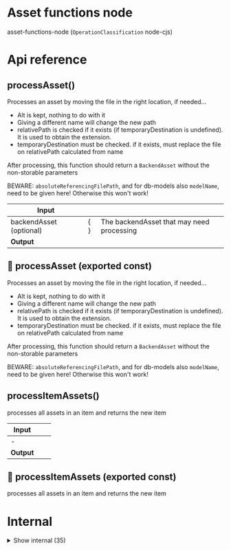 # Asset functions node

asset-functions-node (`OperationClassification` node-cjs)



# Api reference

## processAsset()

Processes an asset by moving the file in the right location, if needed...

- Alt is kept, nothing to do with it
- Giving a different name will change the new path
- relativePath is checked if it exists (if temporaryDestination is undefined). It is used to obtain the extension.
- temporaryDestination must be checked. if it exists, must replace the file on relativePath calculated from name

After processing, this function should return a `BackendAsset` without the non-storable parameters

BEWARE: `absoluteReferencingFilePath`, and for db-models also `modelName`, need to be given here! Otherwise this won't work!


| Input      |    |    |
| ---------- | -- | -- |
| backendAsset (optional) | {  } | The backendAsset that may need processing |,| config (optional) | { customAbsoluteFolderPath?: string, <br /> } |  |
| **Output** |    |    |



## 📄 processAsset (exported const)

Processes an asset by moving the file in the right location, if needed...

- Alt is kept, nothing to do with it
- Giving a different name will change the new path
- relativePath is checked if it exists (if temporaryDestination is undefined). It is used to obtain the extension.
- temporaryDestination must be checked. if it exists, must replace the file on relativePath calculated from name

After processing, this function should return a `BackendAsset` without the non-storable parameters

BEWARE: `absoluteReferencingFilePath`, and for db-models also `modelName`, need to be given here! Otherwise this won't work!


## processItemAssets()

processes all assets in an item and returns the new item


| Input      |    |    |
| ---------- | -- | -- |
| - | | |
| **Output** |    |    |



## 📄 processItemAssets (exported const)

processes all assets in an item and returns the new item

# Internal

<details><summary>Show internal (35)</summary>
    
  # compressAsset()

Audio, image, video can be compressed. This should be done to logical defaults, can be turned off, or can be specifically set to other dimensions using a doc-comment on the model.

- audio: bitrate
- video: fps and resolution
- image: resolution

Returns the new absolute path of the compressed asset (which can be the same as the initial path)


| Input      |    |    |
| ---------- | -- | -- |
| absolutePath | string |  |,| compressionConfig | `CompressionConfig` |  |
| **Output** |    |    |



## createDownloadWithContext()

Export API:

- on any folder, be able to download a zip of that folder.
- on any file collection, to be able to download a raw content of that file.
- if there's a .md included, also pdf.
- if there's more than one file in the collection, zip it, otherwise no zip needed.
- Also option to download a single file.

Since we don't want unauthorized people to do this, and since the GET endpoint doesn't allow for POST parameters, it's probably best to have a `Download` model that allows me to create one-time or multiple-time downloads with unique keys, that are valid for a certain duration or only to a specific IP. This way, you can't download again after logging out, and it'd be much more secure.


| Input      |    |    |
| ---------- | -- | -- |
| functionContext | `FunctionContext` |  |,| projectRelativePath | string | path to file or folder |,| config (optional) | `DownloadConfig` |  |
| **Output** |    |    |



## deleteReferencedAsset()

| Input      |    |    |
| ---------- | -- | -- |
| projectRelativeReferencingFilePath | string |  |,| referencingFileRelativeAssetPath | string |  |
| **Output** |    |    |



## downloadGetApi()

| Input      |    |    |
| ---------- | -- | -- |
| - | | |
| **Output** |    |    |



## downloadRemoteAsset()

Download a remote asset to the `assets` folder (temporary location)

used for:

- giphy
- google images
- unsplashed
- p2p
- youtube to mp3 picker
- youtube to mp4 picker
- project assets (via api)


| Input      |    |    |
| ---------- | -- | -- |
| - | | |
| **Output** |    |    |



## findAbsoluteAssetPathFromReference()

| Input      |    |    |
| ---------- | -- | -- |
| projectRelativeReferencingFilePath | string |  |,| referencingFileRelativeAssetPath | string |  |
| **Output** |    |    |



## findAllProjectMedia()

Media:`.png`, `.mp4`, `.mp3`, `.zip`, `.pdf`

- finds all media in all `db` folders. Can be anywhere, so an explore will probably be best.
- finds all media in every operation in any folder except for `node_modules`, `db`, `src`, `build`, `.[anything]`. (so mostly in `todo`, `docs` and `assets`)
- find all media in every other folder that is not an operation

Return all of this as project relative path array


| Input      |    |    |
| ---------- | -- | -- |
| searchQuery (optional) | string |  |,| returnType (optional) | projectRelative / absolute | defaults to absolute |
| **Output** |    |    |



## findDownload()

| Input      |    |    |
| ---------- | -- | -- |
| projectRelativePath | string |  |
| **Output** |    |    |



## getAssetDirectlyGetApi()

Useful for getting assets directly, for example for the `SelectMedia` component for `project`-media

Requires more access rights

Run server without too much queue execution

1) Launch telebit on server startup

2) Expose GET ASSET DIRECTLY, publicly, temporarily (but require a passcode in that case). Passcode should match one of the values in [filepath].public

3) convert the absolute path into a HTTPS URL that can be used as imageUrl (this should be a function where you can specify to use a general purpose passcode, or a OTP, or a unique passcode)

4) have a function to remove the passcode.


| Input      |    |    |
| ---------- | -- | -- |
| - | | |
| **Output** | { isSuccessful: boolean, <br />message: string, <br /> }   |    |



## getReferencedAssetGetApi()

Function to get a referenced asset that has been referenced from any db-model or any ts, tsx or md file, anywhere in the project.

Assets should only be exposed if you have access to the model they are referenced in or to the md file they are referenced in.

Exposes all assets like `/asset?path=/text/interests/programming/storage-of-data/best-storage-methods.md&asset=./audio-is-amazing.m4a`



## Security

Assets are only exposed if they are referenced in a markdown file that is accessible to the user. So when looking up the asset, make sure there's a link to it via `[]()` or `![]()` in the markdown that is connected to it in the URL. If not, don't expose it!

This can be used for any ui that has the functions backend available.

The advantage is that we don't need to build it, this works in `dev` mode. there is no asset duplication.

since the name is `getReferencedAssetGetApi` this should be exposed on `getReferencedAsset`

IMPLEMENTATION NOW:

- check referencing file to find the reference.
- for markdown, typescript: `](./xyz)`
- for json: `"relativePath": "./xyz"`

- If this occurs, calculate abosolute asset path from referencing file folder + relative path

- If this asset exists, expose it.


| Input      |    |    |
| ---------- | -- | -- |
| - | | |
| **Output** |    |    |



## getStorageLocationInfo()

returns the  type of file the asset is referenced from, and the `baseFolderPath` where the `asset` should be stored


| Input      |    |    |
| ---------- | -- | -- |
| absoluteReferencingFilePath | string |  |,| modelName (optional) | string |  |
| **Output** | { type: typescript / database / markdown, <br />absoluteAssetBaseFolderPath: string, <br /> }   |    |



## getTemporaryAssetsFolderPath()

| Input      |    |    |
| ---------- | -- | -- |
| - | | |
| **Output** | `String`   |    |



## makeDownloadableFile()

| Input      |    |    |
| ---------- | -- | -- |
| absolutePath | string |  |
| **Output** |    |    |



## removeOldTemporaryAssets()

All temporary assets that were created more than 24 hours ago and are still there, will be removed by this function.

This allows us to easily delete assets without concequences and also if the user closes a form without submitting it, these assets uploaded will go away.

This function should be executed using a daily CRON


| Input      |    |    |
| ---------- | -- | -- |
| - | | |
| **Output** |    |    |



## serverDownloadReply()

Returns a `server.reply.download` or `server.reply.file` but also sets the `Content-Disposition` header correctly and the `Content-Type`



For this I finally ended up using builtin server.js stuff, we don't need to set those manually...

See https://serverjs.io/documentation/reply/#file-
And https://serverjs.io/documentation/reply/#download-

See https://developer.mozilla.org/en-US/docs/Web/HTTP/Headers/Content-Disposition

NB: ensure to return the result of this function in your endpoint, otherwise it won't work


| Input      |    |    |
| ---------- | -- | -- |
| absoluteAssetPath | string |  |,| isDownload | boolean |  |
| **Output** |    |    |



## uploadAssetWithContext()

Uploads an asset to the server, and puts it in a temporary location in the assets folder of `function-server`. It returns the filename of the file in the temporary location.

It can only be accessed through that random name. This random name has 32 characters so cannot be easily guessed. This should be secure enough. The file should be moved to the final destination in the actual function that needs the file.

NB: this function only works by providing a file as blobs under the "file" property name!


| Input      |    |    |
| ---------- | -- | -- |
| functionContext | `FunctionContext` |  |
| **Output** |    |    |



## 🔹 DownloadConfig

Properties: 

 | Name | Type | Description |
|---|---|---|
| persistence (optional) | string |  |
| availableUntilAt (optional) | number |  |



## 🔹 ReceivedFile

This is the format that I receive for a file with server.js, even though they say it's a formidable.file, which it's not...





Properties: 

 | Name | Type | Description |
|---|---|---|
| size  | number |  |
| path  | string |  |
| name  | string |  |
| type  | string |  |
| hash  | object |  |
| lastModifiedDate  | string |  |



## 📄 compressAsset (exported const)

Audio, image, video can be compressed. This should be done to logical defaults, can be turned off, or can be specifically set to other dimensions using a doc-comment on the model.

- audio: bitrate
- video: fps and resolution
- image: resolution

Returns the new absolute path of the compressed asset (which can be the same as the initial path)


## 📄 createDownloadWithContext (exported const)

Export API:

- on any folder, be able to download a zip of that folder.
- on any file collection, to be able to download a raw content of that file.
- if there's a .md included, also pdf.
- if there's more than one file in the collection, zip it, otherwise no zip needed.
- Also option to download a single file.

Since we don't want unauthorized people to do this, and since the GET endpoint doesn't allow for POST parameters, it's probably best to have a `Download` model that allows me to create one-time or multiple-time downloads with unique keys, that are valid for a certain duration or only to a specific IP. This way, you can't download again after logging out, and it'd be much more secure.


## 📄 deleteReferencedAsset (exported const)

## 📄 downloadGetApi (exported const)

## 📄 downloadRemoteAsset (exported const)

Download a remote asset to the `assets` folder (temporary location)

used for:

- giphy
- google images
- unsplashed
- p2p
- youtube to mp3 picker
- youtube to mp4 picker
- project assets (via api)


## 📄 findAbsoluteAssetPathFromReference (exported const)

## 📄 findAllProjectMedia (exported const)

Media:`.png`, `.mp4`, `.mp3`, `.zip`, `.pdf`

- finds all media in all `db` folders. Can be anywhere, so an explore will probably be best.
- finds all media in every operation in any folder except for `node_modules`, `db`, `src`, `build`, `.[anything]`. (so mostly in `todo`, `docs` and `assets`)
- find all media in every other folder that is not an operation

Return all of this as project relative path array


## 📄 findDownload (exported const)

## 📄 getAssetDirectlyGetApi (exported const)

Useful for getting assets directly, for example for the `SelectMedia` component for `project`-media

Requires more access rights

Run server without too much queue execution

1) Launch telebit on server startup

2) Expose GET ASSET DIRECTLY, publicly, temporarily (but require a passcode in that case). Passcode should match one of the values in [filepath].public

3) convert the absolute path into a HTTPS URL that can be used as imageUrl (this should be a function where you can specify to use a general purpose passcode, or a OTP, or a unique passcode)

4) have a function to remove the passcode.


## 📄 getReferencedAssetGetApi (exported const)

Function to get a referenced asset that has been referenced from any db-model or any ts, tsx or md file, anywhere in the project.

Assets should only be exposed if you have access to the model they are referenced in or to the md file they are referenced in.

Exposes all assets like `/asset?path=/text/interests/programming/storage-of-data/best-storage-methods.md&asset=./audio-is-amazing.m4a`



## Security

Assets are only exposed if they are referenced in a markdown file that is accessible to the user. So when looking up the asset, make sure there's a link to it via `[]()` or `![]()` in the markdown that is connected to it in the URL. If not, don't expose it!

This can be used for any ui that has the functions backend available.

The advantage is that we don't need to build it, this works in `dev` mode. there is no asset duplication.

since the name is `getReferencedAssetGetApi` this should be exposed on `getReferencedAsset`

IMPLEMENTATION NOW:

- check referencing file to find the reference.
- for markdown, typescript: `](./xyz)`
- for json: `"relativePath": "./xyz"`

- If this occurs, calculate abosolute asset path from referencing file folder + relative path

- If this asset exists, expose it.


## 📄 getStorageLocationInfo (exported const)

returns the  type of file the asset is referenced from, and the `baseFolderPath` where the `asset` should be stored


## 📄 getTemporaryAssetsFolderPath (exported const)

## 📄 makeDownloadableFile (exported const)

## 📄 mediaExtensions (exported const)

## 📄 removeOldTemporaryAssets (exported const)

All temporary assets that were created more than 24 hours ago and are still there, will be removed by this function.

This allows us to easily delete assets without concequences and also if the user closes a form without submitting it, these assets uploaded will go away.

This function should be executed using a daily CRON


## 📄 serverDownloadReply (exported const)

Returns a `server.reply.download` or `server.reply.file` but also sets the `Content-Disposition` header correctly and the `Content-Type`



For this I finally ended up using builtin server.js stuff, we don't need to set those manually...

See https://serverjs.io/documentation/reply/#file-
And https://serverjs.io/documentation/reply/#download-

See https://developer.mozilla.org/en-US/docs/Web/HTTP/Headers/Content-Disposition

NB: ensure to return the result of this function in your endpoint, otherwise it won't work


## 📄 uploadAssetWithContext (exported const)

Uploads an asset to the server, and puts it in a temporary location in the assets folder of `function-server`. It returns the filename of the file in the temporary location.

It can only be accessed through that random name. This random name has 32 characters so cannot be easily guessed. This should be secure enough. The file should be moved to the final destination in the actual function that needs the file.

NB: this function only works by providing a file as blobs under the "file" property name!
  </details>

